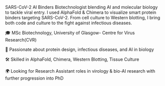 SARS-CoV-2 AI Binders
Biotechnologist blending AI and molecular biology to tackle viral entry. I used AlphaFold & Chimera to visualize smart protein binders targeting SARS-CoV-2. From cell culture to Western blotting, I bring both code and culture to the fight against infectious diseases. 

🎓 MSc Biotechnology, University of Glasgow- Centre for Virus Research(CVR)

🧪 Passionate about protein design, infectious diseases, and AI in biology

🛠 Skilled in AlphaFold, Chimera, Western Blotting, Tissue Culture

🌍 Looking for Research Assistant roles in virology & bio-AI research with further progression into PhD

